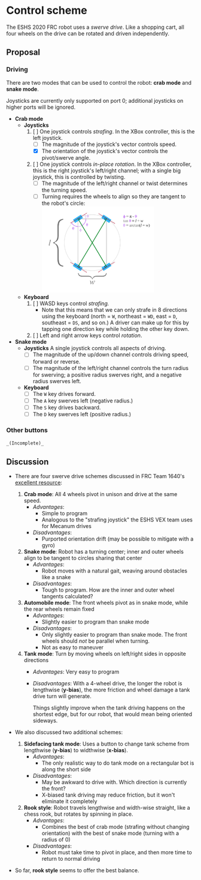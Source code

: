 # Control scheme

The ESHS 2020 FRC robot uses a _swerve drive_.  Like a shopping cart, all four
wheels on the drive can be rotated and driven independently.

## Proposal
### Driving
There are two modes that can be used to control the robot: **crab mode** and
**snake mode**.

Joysticks are currently only supported on port 0; additional joysticks on
higher ports will be ignored.

* **Crab mode**
  - **Joysticks**
    1. [ ] One joystick controls *strafing*.  In the XBox controller, this is
       the left joystick.
       - [ ] The magnitude of the joystick's vector controls speed.
       - [x] The orientation of the joystick's vector controls the pivot/swerve angle.
    2. [ ] One joystick controls *in-place rotation*.  In the XBox controller,
       this is the right joystick's left/right channel; with a single big
       joystick, this is controlled by twisting.
       * [ ] The magnitude of the left/right channel or twist determines the turning speed.
       * [ ] Turning requires the wheels to align so they are tangent to the robot's circle:
         <img src="./snake-rotation.png" style="width: 300px;" />
  - **Keyboard**
    1. [ ] WASD keys control *strafing.*
       - Note that this means that we can only strafe in 8 directions using the
         keyboard (north = `W`, northeast = `WD`, east = `D`, southeast = `DS`,
         and so on.)  A driver can make up for this by tapping one direction key
         while holding the other key down.
    2. [ ] Left and right arrow keys control *rotation*.
* **Snake mode**
  - **Joysticks**
    A single joystick controls all aspects of driving.
    * [ ] The magnitude of the up/down channel controls driving speed, forward
      or reverse.
    * [ ] The magnitude of the left/right channel controls the turn radius for
      swerving; a positive radius swerves right, and a negative radius swerves
      left.
  - **Keyboard**
    * [ ] The `W` key drives forward.
    * [ ] The `A` key swerves left (negative radius.)
    * [ ] The `S` key drives backward.
    * [ ] The `D` key swerves left (positive radius.)

### Other buttons
    _(Incomplete)_

## Discussion

* There are four swerve drive schemes discussed in FRC Team 1640's [excellent resource](https://team1640.com/wiki/images/8/85/Pivot-Wheel_Drive.pdf):
    1. **Crab mode**: All 4 wheels pivot in unison and drive at the same speed.
        * _Advantages_:
            - Simple to program
            - Analogous to the "strafing joystick" the ESHS VEX team uses for Mecanum drives
        * _Disadvantages_:
            - Purported orientation drift (may be possible to mitigate with a gyro)
    2. **Snake mode**: Robot has a turning center; inner and outer wheels align to be tangent to circles sharing that center
        * _Advantages_:
            - Robot moves with a natural gait, weaving around obstacles like a snake
        * _Disadvantages_:
            - Tough to program.  How are the inner and outer wheel tangents calculated?
    3. **Automobile mode**: The front wheels pivot as in snake mode, while the rear wheels remain fixed
        * _Advantages_:
            - Slightly easier to program than snake mode
        * _Disadvantages_:
            - Only slightly easier to program than snake mode.  The front wheels should _not_ be parallel when turning.
            - Not as easy to maneuver
    4. **Tank mode**: Turn by moving wheels on left/right sides in opposite directions
        * _Advantages_: Very easy to program
        * _Disadvantages_: With a 4-wheel drive, the longer the robot is lengthwise (**y-bias**), the more friction and wheel damage a tank drive turn will generate.

            Things slightly improve when the tank driving happens on the shortest edge, but for our robot, that would mean being oriented sideways.

* We also discussed two additional schemes:
    1. **Sidefacing tank mode**: Uses a button to change tank scheme from lengthwise (**y-bias**) to widthwise (**x-bias**).
        * _Advantages_:
            - The only realistic way to do tank mode on a rectangular bot is along the short side
        * _Disadvantages_:
            - May be awkward to drive with.  Which direction is currently the front?
            - X-biased tank driving may reduce friction, but it won't eliminate it completely
    2. **Rook style**: Robot travels lengthwise and width-wise straight, like a chess rook, but rotates by spinning in place.
        * _Advantages_:
            - Combines the best of crab mode (strafing without changing orientation) with the best of snake mode (turning with a radius of 0)
        * _Disadvantages_:
            - Robot must take time to pivot in place, and then more time to return to normal driving

* So far, **rook style** seems to offer the best balance.
